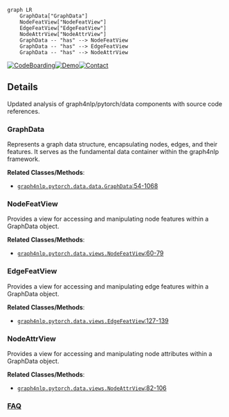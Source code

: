 ```mermaid
graph LR
    GraphData["GraphData"]
    NodeFeatView["NodeFeatView"]
    EdgeFeatView["EdgeFeatView"]
    NodeAttrView["NodeAttrView"]
    GraphData -- "has" --> NodeFeatView
    GraphData -- "has" --> EdgeFeatView
    GraphData -- "has" --> NodeAttrView
```

[![CodeBoarding](https://img.shields.io/badge/Generated%20by-CodeBoarding-9cf?style=flat-square)](https://github.com/CodeBoarding/GeneratedOnBoardings)[![Demo](https://img.shields.io/badge/Try%20our-Demo-blue?style=flat-square)](https://www.codeboarding.org/demo)[![Contact](https://img.shields.io/badge/Contact%20us%20-%20contact@codeboarding.org-lightgrey?style=flat-square)](mailto:contact@codeboarding.org)

## Details

Updated analysis of graph4nlp/pytorch/data components with source code references.

### GraphData
Represents a graph data structure, encapsulating nodes, edges, and their features. It serves as the fundamental data container within the graph4nlp framework.


**Related Classes/Methods**:

- <a href="https://github.com/graph4ai/graph4nlp/blob/master/graph4nlp/pytorch/data/data.py#L54-L1068" target="_blank" rel="noopener noreferrer">`graph4nlp.pytorch.data.data.GraphData`:54-1068</a>


### NodeFeatView
Provides a view for accessing and manipulating node features within a GraphData object.


**Related Classes/Methods**:

- <a href="https://github.com/graph4ai/graph4nlp/blob/master/graph4nlp/pytorch/data/views.py#L60-L79" target="_blank" rel="noopener noreferrer">`graph4nlp.pytorch.data.views.NodeFeatView`:60-79</a>


### EdgeFeatView
Provides a view for accessing and manipulating edge features within a GraphData object.


**Related Classes/Methods**:

- <a href="https://github.com/graph4ai/graph4nlp/blob/master/graph4nlp/pytorch/data/views.py#L127-L139" target="_blank" rel="noopener noreferrer">`graph4nlp.pytorch.data.views.EdgeFeatView`:127-139</a>


### NodeAttrView
Provides a view for accessing and manipulating node attributes within a GraphData object.


**Related Classes/Methods**:

- <a href="https://github.com/graph4ai/graph4nlp/blob/master/graph4nlp/pytorch/data/views.py#L82-L106" target="_blank" rel="noopener noreferrer">`graph4nlp.pytorch.data.views.NodeAttrView`:82-106</a>




### [FAQ](https://github.com/CodeBoarding/GeneratedOnBoardings/tree/main?tab=readme-ov-file#faq)